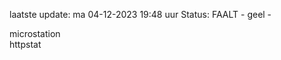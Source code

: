 laatste update: 
ma 04-12-2023 19:48   uur 
Status: FAALT - geel - 
<div class="service R">microstation</div><div class="service Y">httpstat</div>